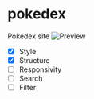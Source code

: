 # pokedex
Pokedex site
![Preview](https://cdn.dribbble.com/users/5278014/screenshots/16191055/media/25567af52dfe78f14c17732ec94dadc6.png?compress=1&resize=800x600)

- [x] Style 
- [x] Structure
- [ ] Responsivity
- [ ] Search
- [ ] Filter
